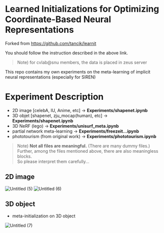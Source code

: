 # Learned Initializations for Optimizing Coordinate-Based Neural Representations
Forked from <https://github.com/tancik/learnit>

You should follow the instruction described in the above link.
> Note) for cvlab@snu members, the data is placed in zeus server

This repo contains my own experiments on the meta-learning of implicit neural representations (especially for SIREN)

# Experiment Description
* 2D image [celebA, IU, Anime, etc] -> **Experiments/shapenet.ipynb**
* 3D objet [shapenet, zju_mocap(human), etc] -> **Experiments/shapenet.ipynb**
* 3D NeRF (lego) -> **Experiments/unisurf_meta.ipynb**
* partial network meta-learning -> **Experiments/freezeit...ipynb**
* phototourism (from original work) -> **Experiments/phototourism.ipynb**
> Note) **Not all files are meaningful.** (There are many dummy files.)  
> Further, among the files mentioned above, there are also meaningless blocks.  
> So please interpret them carefully...

## 2D image
![Untitled (5)](https://user-images.githubusercontent.com/11347296/152481939-15bd9a87-6793-4ed4-a4e6-4a00cdc6d1af.png)
![Untitled (6)](https://user-images.githubusercontent.com/11347296/152481947-1a39394e-4b64-47da-b94b-5183d1818067.png)

## 3D object
* meta-initialization on 3D object 

![Untitled (7)](https://user-images.githubusercontent.com/11347296/152481950-4d8080f4-355d-4ec4-81b8-9cab1f0974d2.png)
